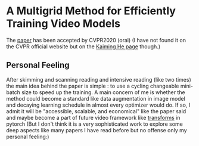 # A Multigrid Method for Efficiently Training Video Models

The [paper](https://arxiv.org/abs/1912.00998) has been accepted by CVPR2020 (oral) (I have not found it on the CVPR official website but on the [Kaiming He page](http://kaiminghe.com/) though.)

## Personal Feeling

After skimming and scanning reading and intensive reading (like two times) the main idea behind the paper is simple : to use a cycling changeable mini-batch size to speed up the training. A main concern of me is whether the method could become a standard like data augmentation in image model and decaying learning schedule in almost every optimizer would do. If so, I admit it will be "accessible, scalable, and economical" like the paper said and maybe become a part of future video framework like [transforms](https://pytorch.org/docs/stable/torchvision/transforms.html) in pytorch (But I don't think it is a very sophisticated work to explore some deep aspects like many papers I have read before but no offense only my personal feeling:)